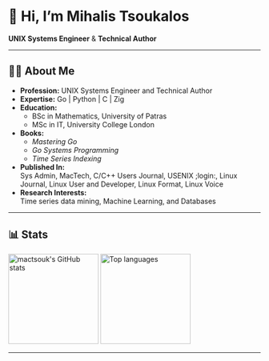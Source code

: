 # 👋 Hi, I’m Mihalis Tsoukalos

**UNIX Systems Engineer** & **Technical Author**

---

## 🧑‍💻 About Me

- **Profession:** UNIX Systems Engineer and Technical Author
- **Expertise:** Go | Python | C | Zig
- **Education:**  
  - BSc in Mathematics, University of Patras  
  - MSc in IT, University College London  
- **Books:**  
  - *Mastering Go*
  - *Go Systems Programming*
  - *Time Series Indexing*
- **Published In:**  
  Sys Admin, MacTech, C/C++ Users Journal, USENIX ;login:, Linux Journal, Linux User and Developer, Linux Format, Linux Voice  
- **Research Interests:**  
  Time series data mining, Machine Learning, and Databases

---

## 📊 Stats

<p align="left">
  <img height="180em" src="https://github-readme-stats.vercel.app/api?username=mactsouk&show_icons=true&hide_title=true&hide_rank=true&hide_border=true&hide=prs,issues&count_private=true&theme=default" alt="mactsouk's GitHub stats"/>
  <img height="180em" src="https://github-readme-stats.vercel.app/api/top-langs/?username=mactsouk&layout=compact&hide_border=true&theme=default" alt="Top languages"/>
</p>

---

<!--
Minimal, clean, and professional profile by Mihalis Tsoukalos.
-->
